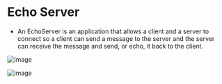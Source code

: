 # Echo Server

- An EchoServer is an application that allows a client and a server to connect so a client can send a message to the server and the server can receive the message and send, or echo, it back to the client.

![image](https://user-images.githubusercontent.com/76644058/212232979-5f4d73a3-4866-442f-b3a6-22906c09bc5e.png)


![image](https://user-images.githubusercontent.com/76644058/212233103-a97e3f80-5389-459f-a5af-34a71b4321f1.png)


